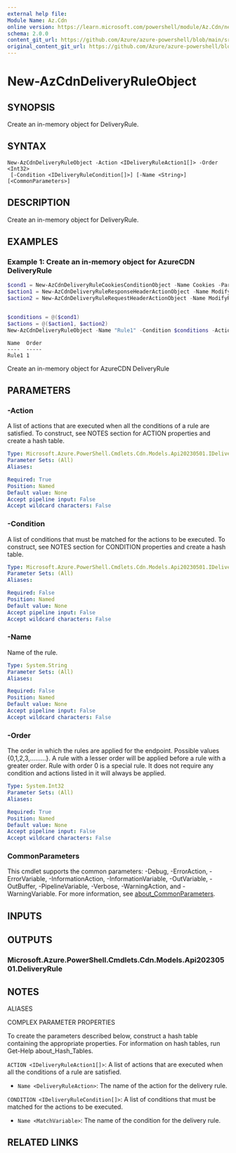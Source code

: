 ```yaml
---
external help file: 
Module Name: Az.Cdn
online version: https://learn.microsoft.com/powershell/module/Az.Cdn/new-AzCdnDeliveryRuleObject
schema: 2.0.0
content_git_url: https://github.com/Azure/azure-powershell/blob/main/src/Cdn/help/New-AzCdnDeliveryRuleObject.md
original_content_git_url: https://github.com/Azure/azure-powershell/blob/main/src/Cdn/help/New-AzCdnDeliveryRuleObject.md
---
```


# New-AzCdnDeliveryRuleObject

## SYNOPSIS
Create an in-memory object for DeliveryRule.

## SYNTAX

```
New-AzCdnDeliveryRuleObject -Action <IDeliveryRuleAction1[]> -Order <Int32>
 [-Condition <IDeliveryRuleCondition[]>] [-Name <String>] [<CommonParameters>]
```

## DESCRIPTION
Create an in-memory object for DeliveryRule.

## EXAMPLES

### Example 1: Create an in-memory object for AzureCDN DeliveryRule
```powershell
$cond1 = New-AzCdnDeliveryRuleCookiesConditionObject -Name Cookies -ParameterOperator Equal -ParameterSelector test -ParameterMatchValue test -ParameterNegateCondition $False -ParameterTransform Lowercase
$action1 = New-AzCdnDeliveryRuleResponseHeaderActionObject -Name ModifyResponseHeader -ParameterHeaderAction Append -ParameterHeaderName a1 -ParameterValue a1
$action2 = New-AzCdnDeliveryRuleRequestHeaderActionObject -Name ModifyRequestHeader -ParameterHeaderAction Append -ParameterHeaderName a1 -ParameterValue a1


$conditions = @($cond1)
$actions = @($action1, $action2)
New-AzCdnDeliveryRuleObject -Name "Rule1" -Condition $conditions -Action $actions -Order 1
```

```output
Name  Order
----  -----
Rule1 1
```

Create an in-memory object for AzureCDN DeliveryRule

## PARAMETERS

### -Action
A list of actions that are executed when all the conditions of a rule are satisfied.
To construct, see NOTES section for ACTION properties and create a hash table.

```yaml
Type: Microsoft.Azure.PowerShell.Cmdlets.Cdn.Models.Api20230501.IDeliveryRuleAction1[]
Parameter Sets: (All)
Aliases:

Required: True
Position: Named
Default value: None
Accept pipeline input: False
Accept wildcard characters: False
```

### -Condition
A list of conditions that must be matched for the actions to be executed.
To construct, see NOTES section for CONDITION properties and create a hash table.

```yaml
Type: Microsoft.Azure.PowerShell.Cmdlets.Cdn.Models.Api20230501.IDeliveryRuleCondition[]
Parameter Sets: (All)
Aliases:

Required: False
Position: Named
Default value: None
Accept pipeline input: False
Accept wildcard characters: False
```

### -Name
Name of the rule.

```yaml
Type: System.String
Parameter Sets: (All)
Aliases:

Required: False
Position: Named
Default value: None
Accept pipeline input: False
Accept wildcard characters: False
```

### -Order
The order in which the rules are applied for the endpoint.
Possible values {0,1,2,3,………}.
A rule with a lesser order will be applied before a rule with a greater order.
Rule with order 0 is a special rule.
It does not require any condition and actions listed in it will always be applied.

```yaml
Type: System.Int32
Parameter Sets: (All)
Aliases:

Required: True
Position: Named
Default value: None
Accept pipeline input: False
Accept wildcard characters: False
```

### CommonParameters
This cmdlet supports the common parameters: -Debug, -ErrorAction, -ErrorVariable, -InformationAction, -InformationVariable, -OutVariable, -OutBuffer, -PipelineVariable, -Verbose, -WarningAction, and -WarningVariable. For more information, see [about_CommonParameters](http://go.microsoft.com/fwlink/?LinkID=113216).

## INPUTS

## OUTPUTS

### Microsoft.Azure.PowerShell.Cmdlets.Cdn.Models.Api20230501.DeliveryRule

## NOTES

ALIASES

COMPLEX PARAMETER PROPERTIES

To create the parameters described below, construct a hash table containing the appropriate properties. For information on hash tables, run Get-Help about_Hash_Tables.


`ACTION <IDeliveryRuleAction1[]>`: A list of actions that are executed when all the conditions of a rule are satisfied.
  - `Name <DeliveryRuleAction>`: The name of the action for the delivery rule.

`CONDITION <IDeliveryRuleCondition[]>`: A list of conditions that must be matched for the actions to be executed.
  - `Name <MatchVariable>`: The name of the condition for the delivery rule.

## RELATED LINKS

